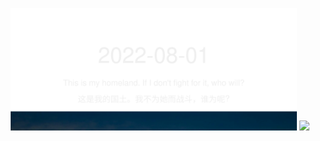 <!-- [START DAILY SAYING] -->
<!-- Please keep comment here to allow auto update -->
<p align="center">
  <img src="assets/daily-saying/2022-08-01.svg" height="196"/>
  <img src="https://dots365.herokuapp.com" height="196"/>
</p>
<!-- [END DAILY SAYING] -->

<!-- <p align="center">
<img alt="profile views" src="https://komarev.com/ghpvc/?username=bubkoo&color=brightgreen&style=flat-square&label=PROFILE+VIEWS" />
</p> -->
